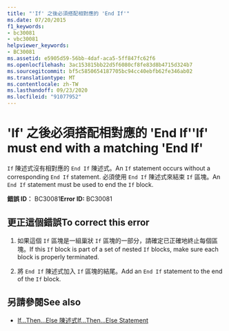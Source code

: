 ```yaml
---
title: "'If' 之後必須搭配相對應的 'End If'"
ms.date: 07/20/2015
f1_keywords:
- bc30081
- vbc30081
helpviewer_keywords:
- BC30081
ms.assetid: e5905d59-56bb-4daf-aca5-5ff847fc62f6
ms.openlocfilehash: 3ac153815bb22d5f6080cf8fe83d8b4715d324b7
ms.sourcegitcommit: bf5c5850654187705bc94cc40ebfb62fe346ab02
ms.translationtype: MT
ms.contentlocale: zh-TW
ms.lasthandoff: 09/23/2020
ms.locfileid: "91077952"
---
```

# <a name="if-must-end-with-a-matching-end-if"></a><span data-ttu-id="55e8a-102">'If' 之後必須搭配相對應的 'End If'</span><span class="sxs-lookup"><span data-stu-id="55e8a-102">'If' must end with a matching 'End If'</span></span>

<span data-ttu-id="55e8a-103">`If` 陳述式沒有相對應的 `End If` 陳述式。</span><span class="sxs-lookup"><span data-stu-id="55e8a-103">An `If` statement occurs without a corresponding `End If` statement.</span></span> <span data-ttu-id="55e8a-104">必須使用 `End If` 陳述式來結束 `If` 區塊。</span><span class="sxs-lookup"><span data-stu-id="55e8a-104">An `End If` statement must be used to end the `If` block.</span></span>  
  
 <span data-ttu-id="55e8a-105">**錯誤 ID︰** BC30081</span><span class="sxs-lookup"><span data-stu-id="55e8a-105">**Error ID:** BC30081</span></span>  
  
## <a name="to-correct-this-error"></a><span data-ttu-id="55e8a-106">更正這個錯誤</span><span class="sxs-lookup"><span data-stu-id="55e8a-106">To correct this error</span></span>  
  
1. <span data-ttu-id="55e8a-107">如果這個 `If` 區塊是一組巢狀 `If` 區塊的一部分，請確定已正確地終止每個區塊。</span><span class="sxs-lookup"><span data-stu-id="55e8a-107">If this `If` block is part of a set of nested `If` blocks, make sure each block is properly terminated.</span></span>  
  
2. <span data-ttu-id="55e8a-108">將 `End If` 陳述式加入 `If` 區塊的結尾。</span><span class="sxs-lookup"><span data-stu-id="55e8a-108">Add an `End If` statement to the end of the `If` block.</span></span>  
  
## <a name="see-also"></a><span data-ttu-id="55e8a-109">另請參閱</span><span class="sxs-lookup"><span data-stu-id="55e8a-109">See also</span></span>

- [<span data-ttu-id="55e8a-110">If...Then...Else 陳述式</span><span class="sxs-lookup"><span data-stu-id="55e8a-110">If...Then...Else Statement</span></span>](../language-reference/statements/if-then-else-statement.md)
